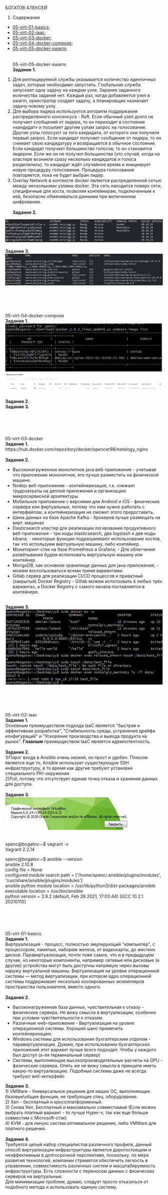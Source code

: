 БОГАТОВ АЛЕКСЕЙ

1. Содержание
+ [05-virt-01-basics](#virt01); <br>
+ [05-virt-02-iaac](#virt02); <br>
+ [05-virt-03-docker](#virt03); <br>
+ [05-virt-04-docker-compose](#virt04); <br>
+ [05-virt-05-docker-swarm](#virt05); <br>
<br> <br>
<a name="virt05"></a> 05-virt-05-docker-swarm<br>
<b>Задание 1. </b><br>
1) Для реплицируемой службы указывается количество идентичных задач, которые необходимо запустить.
Глобальная служба запускает одну задачу на каждом узле. Заранее заданного количества заданий нет. Каждый раз, когда добавляется узел в swarm, оркестратор создает задачу, а планировщик назначает задачу новому узлу.
2) Для выбора лидера используется алгоритм поддержания распределённого консенсуса - Raft.
Если обычный узел долго не получает сообщений от лидера, то он переходит в состояние «кандидат» и посылает другим узлам запрос на голосование. Другие узлы голосуют за того кандидата, от которого они получили первый запрос. Если кандидат получает сообщение от лидера, то он снимает свою кандидатуру и возвращается в обычное состояние. Если кандидат получает большинство голосов, то он становится лидером. Если же он не получил большинства (это случай, когда на кластере возникли сразу несколько кандидатов и голоса разделились), то кандидат ждёт случайное время и инициирует новую процедуру голосования.
Процедура голосования повторяется, пока не будет выбран лидер.
3) Overlay Network в контексте docker является распределенной сетью между несколькими узлами docker. Эта сеть находится поверх сети, специфичные для хоста, позволяя контейнерам, подключенным к ней, безопасно обмениваться данными при включенном шифровании. <br>
<br><b>Задание 2. </b>
<div> <img src="https://github.com/RoadMania/netology_git/blob/main/screens/docker_swarm.JPG"> </div> 
<br><b>Задание 3. </b> <br>
<div> <img src="https://github.com/RoadMania/netology_git/blob/main/screens/docker_cluster.JPG"> </div>
<br>
<br>
<br>
<br>
<br>
<a name="virt04"></a> 05-virt-04-docker-compose <br>
<b>Задание 1. </b><br>
<div> <img src="https://github.com/RoadMania/netology_git/blob/main/screens/packer_terminal.JPG"> </div>
<div> <img src="https://github.com/RoadMania/netology_git/blob/main/screens/packer.JPG"> </div>
<br><b>Задание 2. </b>
<br><b>Задание 3. </b> <br>
<br>
<br>
<br>
<br>
<br>
<a name="virt03"></a> 05-virt-03-docker <br>
<b>Задание 1. </b><br>
https://hub.docker.com/repository/docker/spencer98/netology_nginx <br>
<br><b>Задание 2. </b> <br>
<ul>
<li> Высоконагруженное монолитное java веб-приложение -  учитывая что приложение монолитное, его лучше разместить на физической машине. </li>
<li> Nodejs веб-приложение - контейнеризация, т.к. снижает трудозатраты на деплой приложения и организацию микросервисной архитектуры </li>
<li> Мобильное приложение c версиями для Android и iOS - физические сервера или фиртуальные, потому что нам нужно работать с интерфейлом, а контейнеризация не сможет этого предоставить. </li> 
<li> Шина данных на базе Apache Kafka -  брокеров лучше размещать на вирт. машинах </li>
 <li> Elasticsearch кластер для реализации логирования продуктивного веб-приложения - три ноды elasticsearch, два logstash и две ноды kibana;  -  некоторые функции подразумевают использование хостов, так что используем виртуальную машину, либо контейнер. </li>
 <li> Мониторинг-стек на базе Prometheus и Grafana; -  Для облегчения развётывания будем исползовать виртуальную машину или контейнер. </li>
 <li> MongoDB, как основное хранилище данных для java-приложения; -  можем воспользоваться всеми тремя вариантами. </li>
 <li> Gitlab сервер для реализации CI/CD процессов и приватный (закрытый) Docker Registry -  Gitlab можем исползовать в любых трёх вариантах, а Docker Registry с самого начала поставляется в контейнере. </li>
</ul>
<br><b>Задание 3. </b> <br>
<div> <img src="https://github.com/RoadMania/netology_git/blob/main/screens/docker.JPG"> </div> 
<br>
<br>
<br>
<br>
<br>
<a name="virt02"></a> 05-virt-02-iaac <br>
<b>Задание 1. </b><br>
Основным преимуществом подхода IaaC является "быстрая и эффективная разработка", "Стабильность среды, устранение дрейфа конфигураций" и "Ускорение производства и вывода продукта на рынок". <b>Главным</b> преимуществом IaaC является идемпотентность. <br>
<br><b>Задание 2. </b> <br>
1)Порог входа в Ansible очень низкий, он прост и удобен. Плюсом является еще то, Ansible использует существующую SSH инфраструктуру, в то время как другие требуют установки специального PKI-окружения. <br> 2)Pull, потому что отсутствует единая точка отказа и хранения данных для доступа. <br>
<br><b>Задание 3. </b> <br>
<div> <img src="https://github.com/RoadMania/netology_git/blob/main/screens/VBox.JPG"> </div> 
<br> <br>
spenc@bogatov:~$ vagrant -v <br>
Vagrant 2.2.14<br>

 spenc@bogatov:~$ ansible --version <br>
ansible 2.10.8<br>
  config file = None<br>
  configured module search path = ['/home/spenc/.ansible/plugins/modules', '/usr/share/ansible/plugins/modules']<br>
  ansible python module location = /usr/lib/python3/dist-packages/ansible<br>
  executable location = /usr/bin/ansible<br>
  python version = 3.9.2 (default, Feb 28 2021, 17:03:44) [GCC 10.2.1 20210110]<br>
<br>
<br>
<br>
<br>
<br>
 <a name="virt01"></a> 05-virt-01-basics. <br>
<b>Задание 1. </b><br>
Виртруализация - процесс, полностью эмулирующий "компьютер", с процессором, памятью, набором железа, от видеокарты, до жестких дисков.
Паравиртуализация, почти тоже самое, что и в предыдущем случае, но некоторые компоненты, например сетевые или дисковые (и другие) устройства могут быть доступны напрямую через вызовы наружу виртуальной машины. 
Виртуализация на уровне операционной системы — метод виртуализации, при котором ядро операционной системы поддерживает несколько изолированных экземпляров пространства пользователя, вместо одного. <br><br>
<b>Задание 2. </b>
<ul>
<li> Высоконагруженная база данных, чувствительная к отказу - физические сервера. Не вижу смысла в виртуализации, особенно при условии чувствительности к отказам. </li>
<li> Различные web-приложения - Виртуализация на уровне операционной системы. Хороший шанс применить контейнеризацию. </li>
<li> Windows системы для использования бухгалтерским отделом - паравиртуализация. Думаю, при использовании бухгалтерских приложений этот вариант лучше всего подходит. Чтобы у каждого был доступ (а-ля терминальный сервер) </li>
<li> Системы, выполняющие высокопроизводительные расчеты на GPU - физические сервера. Опять же не вижу смысла в принципе иметь какую-то виртуализацию. Подобные системы даже не всегда требуют веб-интерфейс </li> </ul>
<b>Задание 3. </b> <br>
1) VMWare - Универсальное решение для наших ОС, выполняющих базовые\общие функции, не требующие спец. оборудование. <br>
2) Xen - бесплатный и кроссплатформенный. <br>
3) Снова Xen. Бесплатный и максимально совместимый (Если можно выбрать платный вариант - то лучше Hyper-v, так как еще больше совместим с Microsoft-стэк) <br>
4) KVM - для линукс систем оптимальное решение, либо VMWare для платного решения. <br> <br>
<b>Задание 4. </b> <br>
Требуется целый набор специалистов различного профиля, данный способ виртуализации инфраструктуры является дорогостоящим и неэффективным в долгосрочной перспективе, поскольку, по мере развития технологий, компании стремятся обеспечить легкость в управлении, совместимость различных систем и масштабируемость инфраструктуры. Есть сложности с переносом данных с физических серверов на виртуальные. <br> Для минимизации проблем, думаю, следует просто отказаться от подобного метода и использовать единую систему.
